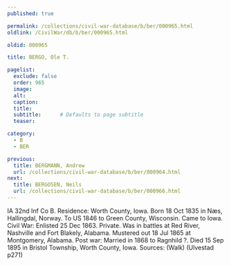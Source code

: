 ```yaml
---
published: true

permalink: /collections/civil-war-database/b/ber/000965.html
oldlink: /CivilWar/db/b/ber/000965.html

oldid: 000965

title: BERGO, Ole T.

pagelist:
  exclude: false
  order: 965
  image: 
  alt:
  caption:
  title:
  subtitle:      # Defaults to page subtitle
  teaser:

category: 
  - B 
  - BER

previous:
  title: BERGMANN, Andrew
  url: /collections/civil-war-database/b/ber/000964.html  
next:
  title: BERGOSEN, Neils
  url: /collections/civil-war-database/b/ber/000966.html   
---
```

IA 32nd Inf Co B. Residence: Worth County, Iowa. Born 18 Oct 1835 in N&aelig;s, Hallingdal, Norway. To US 1846 to Green County, Wisconsin. Came to Iowa. Civil War: Enlisted 25 Dec 1863. Private. Was in battles at Red River, Nashville and Fort Blakely, Alabama. Mustered out 18 Jul 1865 at Montgomery, Alabama. Post war: Married in 1868 to Ragnhild ?. Died 15 Sep 1895 in Bristol Township, Worth County, Iowa. Sources: (Walk) (Ulvestad p271)